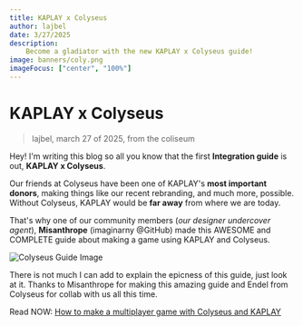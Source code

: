 ```yaml
---
title: KAPLAY x Colyseus
author: lajbel
date: 3/27/2025
description:
    Become a gladiator with the new KAPLAY x Colyseus guide!
image: banners/coly.png
imageFocus: ["center", "100%"]
---
```


# KAPLAY x Colyseus

> lajbel, march 27 of 2025, from the coliseum

Hey! I'm writing this blog so all you know that the first **Integration guide**
is out, **KAPLAY x Colyseus**.

Our friends at Colyseus have been one of KAPLAY's **most important donors**,
making things like our recent rebranding, and much more, possible. Without
Colyseus, KAPLAY would be **far away** from where we are today.

That's why one of our community members (_our designer undercover agent_),
**Misanthrope** (imaginarny @GitHub) made this AWESOME and COMPLETE guide about
making a game using KAPLAY and Colyseus.

![Colyseus Guide Image](./assets/colyguide.png)

There is not much I can add to explain the epicness of this guide, just look at
it. Thanks to Misanthrope for making this amazing guide and Endel from Colyseus
for collab with us all this time.

Read NOW:
[How to make a multiplayer game with Colyseus and KAPLAY](https://kaplayjs.com/docs/guides/how-to-make-a-multiplayer-game-with-colyseus-and-kaplay)
